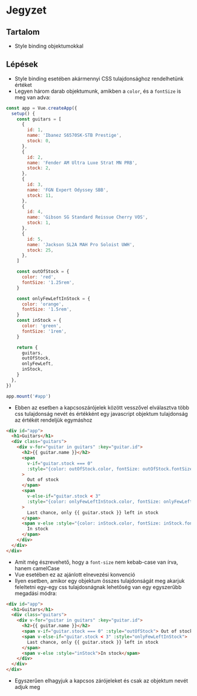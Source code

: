 # Jegyzet

## Tartalom

- Style binding objektumokkal

## Lépések

- Style binding esetében akármennyi CSS tulajdonsághoz rendelhetünk értéket
- Legyen három darab objektumunk, amikben a `color`, és a `fontSize` is meg van adva:

```js
const app = Vue.createApp({
  setup() {
    const guitars = [
      {
        id: 1,
        name: 'Ibanez S6570SK-STB Prestige',
        stock: 0,
      },
      {
        id: 2,
        name: 'Fender AM Ultra Luxe Strat MN PRB',
        stock: 2,
      },
      {
        id: 3,
        name: 'FGN Expert Odyssey SBB',
        stock: 11,
      },
      {
        id: 4,
        name: 'Gibson SG Standard Reissue Cherry VOS',
        stock: 1,
      },
      {
        id: 5,
        name: 'Jackson SL2A MAH Pro Soloist UWH',
        stock: 25,
      },
    ]

    const outOfStock = {
      color: 'red',
      fontSize: '1.25rem',
    }

    const onlyFewLeftInStock = {
      color: 'orange',
      fontSize: '1.5rem',
    }
    const inStock = {
      color: 'green',
      fontSize: '1rem',
    }

    return {
      guitars,
      outOfStock,
      onlyFewLeft,
      inStock,
    }
  },
})

app.mount('#app')
```

- Ebben az esetben a kapcsoszárójelek között vesszővel elválasztva több css tulajdonság nevét és értékként egy javascript objektum tulajdonság az értékét rendeljük egymáshoz

```html
<div id="app">
  <h1>Guitars</h1>
  <div class="guitars">
    <div v-for="guitar in guitars" :key="guitar.id">
      <h2>{{ guitar.name }}</h2>
      <span
        v-if="guitar.stock === 0"
        :style="{color: outOfStock.color, fontSize: outOfStock.fontSize}"
      >
        Out of stock
      </span>
      <span
        v-else-if="guitar.stock < 3"
        :style="{color: onlyFewLeftInStock.color, fontSize: onlyFewLeftInStock.fontSize}"
      >
        Last chance, only {{ guitar.stock }} left in stock
      </span>
      <span v-else :style="{color: inStock.color, fontSize: inStock.fontSize}">
        In stock
      </span>
    </div>
  </div>
</div>
```

- Amit még észrevehető, hogy a `font-size` nem kebab-case van írva, hanem camelCase
- Vue esetében ez az ajánlott elnevezési konvenció
- Ilyen esetben, amikor egy objektum összes tulajdonságát meg akarjuk feleltetni egy-egy css tulajdosnágnak lehetőség van egy egyszerűbb megadási módra:

```html
<div id="app">
  <h1>Guitars</h1>
  <div class="guitars">
    <div v-for="guitar in guitars" :key="guitar.id">
      <h2>{{ guitar.name }}</h2>
      <span v-if="guitar.stock === 0" :style="outOfStock"> Out of stock </span>
      <span v-else-if="guitar.stock < 3" :style="onlyFewLeftInStock">
        Last chance, only {{ guitar.stock }} left in stock
      </span>
      <span v-else :style="inStock">In stock</span>
    </div>
  </div>
</div>
```

- Egyszerűen elhagyjuk a kapcsos zárójeleket és csak az objektum nevét adjuk meg

